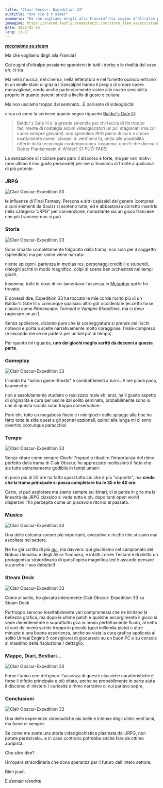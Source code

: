 ```yaml
---
title: "Clair Obscur: Expedition 33"
subtitle: "Une vie à t'aimer"
sommario: "Ma che vogliamo dirgli alla Francia? Coi cugini d'oltralpe possiamo spenderci in tutti i derby e le rivalità del caso eh, ci sta..."
immagine: https://shared.fastly.steamstatic.com/store_item_assets/steam/apps/1903340/be3305b02d4db0dffa3458537118423bf2792d7e/header.jpg
date: 2025-05-26
lang: it-IT
---
```


[**_recensione su steam_**](https://steamcommunity.com/id/xabaras89/recommended/1903340)

Ma che vogliamo dirgli alla Francia? 

Coi cugini d'oltralpe possiamo spenderci in tutti i derby e le rivalità del caso eh, ci sta. 

Ma nella musica, nel cinema, nella letteratura e nel fumetto quando entrano in un simile stato di grazia i transalpini hanno il pregio di creare opere meravigliose, credo anche particolarmente vicine alle nostre sensibilità proprio in quanto parenti stretti a livello di gusto e cultura. 

Ma non usciamo troppo dal seminato...E parliamo di videogiochi:

circa un anno fa scrivevo quanto segue riguardo [Baldur's Gate III](/posts/ita/baldurs-gate-3):

> Baldur's Gate III è la grande smentita per chi taccia di fin troppo facilmente di nostalgia alcuni videogiocatori un po' stagionati (ma col cuore sempre giovane): uno splendido RPG pieno di cura e amore esattamente come i classici di vent'anni fa, unito alle possibilità offerte dalla tecnologia contemporanea.
Insomma, com'è che diceva il Dottor Frankenstein di Wilder? _SI-PUÒ-FARE!_

La sensazione di riciclare paro paro il discorso è forte, ma per vari motivi (non ultimo il mio gusto personale) per me ci troviamo di fronte a qualcosa di più potente.

### JRPG 

![Clair Obscur-Expedition 33](https://shared.fastly.steamstatic.com/store_item_assets/steam/apps/1903340/ss_e49800e906e8a0f00707458c836567c933603bac.600x338.jpg)

le influenze di Final Fantasy, Persona e altri capisaldi del genere (compresi alcuni elementi da Souls) si sentono tutte, ed è abbastanza corretto inserirlo nella categoria "JRPG" per convenzione, nonostante sia un gioco francese che più francese non si può

### Storia

![Clair Obscur-Expedition 33](https://shared.fastly.steamstatic.com/store_item_assets/steam/apps/1903340/ss_483a27df5072beb3a4650634a764bda750fbcb82.600x338.jpg?t=1747672081)

Sono rimasto completamente folgorato dalla trama, non solo per il soggetto (splendido) ma per come viene narrata: 

niente spiegoni, partenza in medias res, personaggi credibili e stupendi, dialoghi scritti in modo magnifico, colpi di scena ben orchestrati nei tempi giusti.

Insomma, tutte le cose di cui lamentavo l'assenza in [Metaphor](/posts/ita/metaphor-refantazio/) qui le ho trovate.

E dovessi dire, Expedition 33 ha toccato le mie corde molto più di un Baldur's Gate III o comunque qualsiasi altro gdr occidentale (eccetto forse classici come _Planescape: Torment_ e _Vampire Bloodlines_, ma ci devo ragionare un po').

Senza spoilerare, diciamo pure che la sceneggiatura si prende dei rischi notevoli e porta a scelte narrativamente molto coraggiose, finale compreso (e secondo me se ne parlerà per un bel po' di tempo).

Per quanto mi riguarda, **uno dei giochi meglio scritti da decenni a questa parte**.

### Gameplay

![Clair Obscur-Expedition 33](https://shared.fastly.steamstatic.com/store_item_assets/steam/apps/1903340/ss_8439c07d7b1f2fcfc6449db5f051f8d0867f4785.600x338.jpg)

L'ibrido tra "action game ritmato" e combattimenti a turni...A me piace poco, lo ammetto:

non è assolutamente studiato o realizzato male eh, anzi, ha il giusto aspetto di originalità e cura per uscire dal solito seminato, probabilmente sono io che di questa scuola sono troppo conservatore.

Però ehi, tolto un megaboss finale e i minigiochi delle spiagge alla fine ho fatto tutte le side quest e gli scontri opzionali, quindi alla lunga mi ci sono divertito comunque parecchio! 

### Tempo

![Clair Obscur-Expedition 33](https://shared.fastly.steamstatic.com/store_item_assets/steam/apps/1903340/ss_49ba857fef972f2584e41fa0b46cddbcda8aa30f.600x338.jpg?t=1747672081)

Senza citare come sempre _Giochi Troppo!_ o ribadire l'importanza del ritmo perfetto della trama di Clair Obscur, ho apprezzato moltissimo il fatto che sia tutto estremamente godibile in tempi umani:

in poco più di 50 ore ho fatto quasi tutto ciò che è più "saporito", ma **credo che la trama principale si possa completare tra le 35 e le 40 ore**.

Certo, si può esplorare ma siamo sempre sui binari, ci si perde in giro ma la linearità da JRPG classico si vede tutta e oh, dopo tanti open world dispersivi l'ho percepita come un piacevole ritorno al passato.

### Musica

![Clair Obscur-Expedition 33](https://shared.fastly.steamstatic.com/store_item_assets/steam/apps/1903340/ss_b8089016095e6a16e324a59c45b2f24a439bd0b3.1920x1080.jpg?t=1747672081)

Una delle colonna sonore più importanti, evocative e ricche che si siano mai ascoltate nel settore.

Ne ho già scritto di più [qui](/posts/ita/disco-del-mese-05-2025), ma davvero: qui giochiamo nel campionato dei Nobuo Uematsu e degli Akira Yamaoka, e infatti Lorien Testard è di diritto un protagonista straordinario di quest'opera magnifica (ed è assurdo pensare sia anche il suo debutto!)

### Steam Deck 

![Clair Obscur-Expedition 33](https://shared.fastly.steamstatic.com/store_item_assets/steam/apps/1903340/ss_c130295c9e1169dc0c63eaae0618e64d06a88c92.600x338.jpg?t=1747672081)

Come al solito, ho giocato interamente Clair Obscur: Expedition 33 su Steam Deck.

Purtroppo servono inevitabilmente vari compromessi che ne limitano la bellezza grafica, ma dopo le ultime patch e qualche accorgimento il gioco si vede decentemente e soprattutto gira in modo perfettamente fluido, al netto di voci del menù scritte troppo in piccolo (quei millemila picto) e altre minuzie è una buona esperienza, anche se vista la cura grafica applicata al solito Unreal Engine 5 consiglierei di giocarselo su un buon PC o su console al massimo della risoluzione / dettaglio.

### Mappe, Diari, Bestiari...

![Clair Obscur-Expedition 33](https://shared.fastly.steamstatic.com/store_item_assets/steam/apps/1903340/ss_d3a10809f5cc2a8df7773f41acd1493f4fb900ec.600x338.jpg?t=1747672081)

Forse l'unico neo del gioco: l'assenza di queste classiche caratteristiche è forse il difetto principale e più citato, anche se probabilmente in parte aiuta il discorso di mistero / curiosità e ritmo narrativo di cui parlavo sopra,

### Conclusioni

![Clair Obscur-Expedition 33](https://shared.fastly.steamstatic.com/store_item_assets/steam/apps/1903340/ss_9e050e6a61a4d9f4fe54bc62c8c73da38e9a63b0.600x338.jpg?t=1747672081)

Una delle esperienze videoludiche più belle e intense degli ultimi vent'anni, ma forse di sempre.

Se come me avete una storia videogiochistica plasmata dai JRPG, non potete perdervelo...e in caso contrario potrebbe anche fare da ottimo apripista.

Che altro dire?

Un'opera straordinaria che dona speranza per il futuro dell'intero settore.

Bien joué.

E _demain viendra!_